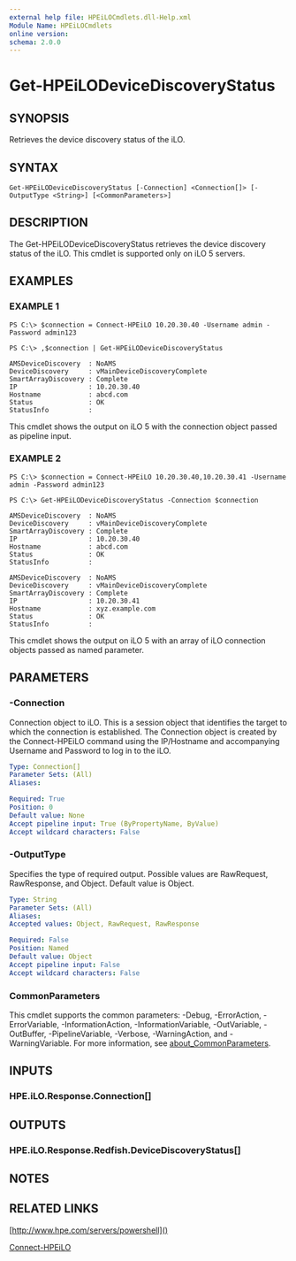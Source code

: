 ```yaml
---
external help file: HPEiLOCmdlets.dll-Help.xml
Module Name: HPEiLOCmdlets
online version:
schema: 2.0.0
---
```


# Get-HPEiLODeviceDiscoveryStatus

## SYNOPSIS
Retrieves the device discovery status of the iLO.

## SYNTAX

```
Get-HPEiLODeviceDiscoveryStatus [-Connection] <Connection[]> [-OutputType <String>] [<CommonParameters>]
```

## DESCRIPTION
The Get-HPEiLODeviceDiscoveryStatus retrieves the device discovery status of the iLO.
This cmdlet is supported only on iLO 5 servers.

## EXAMPLES

### EXAMPLE 1
```
PS C:\> $connection = Connect-HPEiLO 10.20.30.40 -Username admin -Password admin123 

PS C:\> ,$connection | Get-HPEiLODeviceDiscoveryStatus

AMSDeviceDiscovery  : NoAMS
DeviceDiscovery     : vMainDeviceDiscoveryComplete
SmartArrayDiscovery : Complete
IP                  : 10.20.30.40
Hostname            : abcd.com
Status              : OK
StatusInfo          :
```

This cmdlet shows the output on iLO 5 with the connection object passed as pipeline input.

### EXAMPLE 2
```
PS C:\> $connection = Connect-HPEiLO 10.20.30.40,10.20.30.41 -Username admin -Password admin123 

PS C:\> Get-HPEiLODeviceDiscoveryStatus -Connection $connection

AMSDeviceDiscovery  : NoAMS
DeviceDiscovery     : vMainDeviceDiscoveryComplete
SmartArrayDiscovery : Complete
IP                  : 10.20.30.40
Hostname            : abcd.com
Status              : OK
StatusInfo          : 

AMSDeviceDiscovery  : NoAMS
DeviceDiscovery     : vMainDeviceDiscoveryComplete
SmartArrayDiscovery : Complete
IP                  : 10.20.30.41
Hostname            : xyz.example.com
Status              : OK
StatusInfo          :
```

This cmdlet shows the output on iLO 5 with an array of iLO connection objects passed as named parameter.

## PARAMETERS

### -Connection
Connection object to iLO.
This is a session object that identifies the target to which the connection is established.
The Connection object is created by the Connect-HPEiLO command using the IP/Hostname and accompanying Username and Password to log in to the iLO.

```yaml
Type: Connection[]
Parameter Sets: (All)
Aliases:

Required: True
Position: 0
Default value: None
Accept pipeline input: True (ByPropertyName, ByValue)
Accept wildcard characters: False
```

### -OutputType
Specifies the type of required output.
Possible values are RawRequest, RawResponse, and Object.
Default value is Object.

```yaml
Type: String
Parameter Sets: (All)
Aliases:
Accepted values: Object, RawRequest, RawResponse

Required: False
Position: Named
Default value: Object
Accept pipeline input: False
Accept wildcard characters: False
```

### CommonParameters
This cmdlet supports the common parameters: -Debug, -ErrorAction, -ErrorVariable, -InformationAction, -InformationVariable, -OutVariable, -OutBuffer, -PipelineVariable, -Verbose, -WarningAction, and -WarningVariable. For more information, see [about_CommonParameters](http://go.microsoft.com/fwlink/?LinkID=113216).

## INPUTS

### HPE.iLO.Response.Connection[]
## OUTPUTS

### HPE.iLO.Response.Redfish.DeviceDiscoveryStatus[]
## NOTES

## RELATED LINKS

[http://www.hpe.com/servers/powershell]()

[Connect-HPEiLO]()

